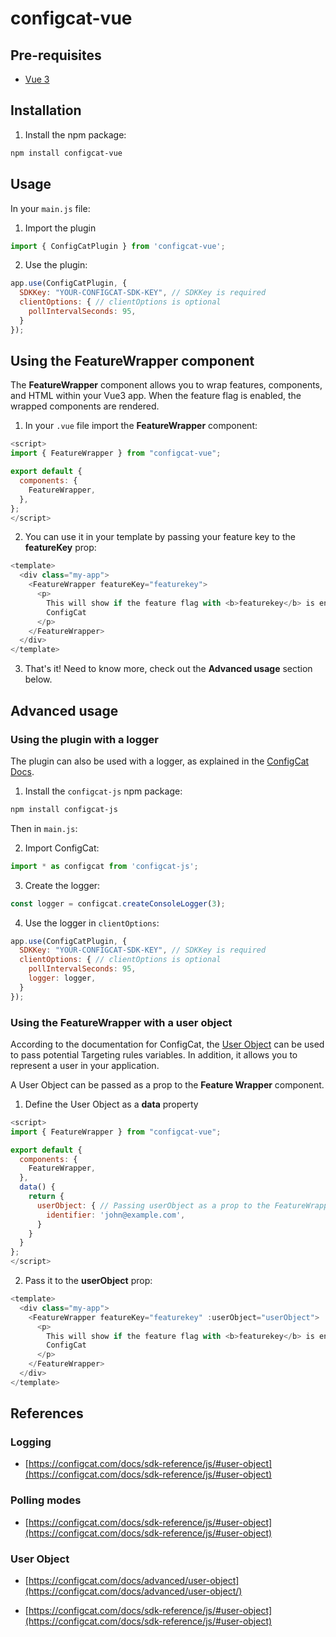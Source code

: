 # configcat-vue

## Pre-requisites

- [Vue 3](https://vuejs.org/)

## Installation

1. Install the npm package:

```sh
npm install configcat-vue
```

## Usage

In your `main.js` file:

1. Import the plugin

```js
import { ConfigCatPlugin } from 'configcat-vue';
```

2. Use the plugin:

```js
app.use(ConfigCatPlugin, {
  SDKKey: "YOUR-CONFIGCAT-SDK-KEY", // SDKKey is required
  clientOptions: { // clientOptions is optional
    pollIntervalSeconds: 95,
  }
});
```

## Using the FeatureWrapper component

The **FeatureWrapper** component allows you to wrap features, components, and HTML within your Vue3 app. When the feature flag is enabled, the wrapped components are rendered.

1. In your `.vue` file import the **FeatureWrapper** component:

```js
<script>
import { FeatureWrapper } from "configcat-vue";

export default {
  components: {
    FeatureWrapper,
  },
};
</script>
```

2. You can use it in your template by passing your feature key to the **featureKey** prop:

```js
<template>
  <div class="my-app">
    <FeatureWrapper featureKey="featurekey">
      <p>
        This will show if the feature flag with <b>featurekey</b> is enabled in
        ConfigCat
      </p>
    </FeatureWrapper>
  </div>
</template>
```

3. That's it! Need to know more, check out the **Advanced usage** section below.

## Advanced usage

### Using the plugin with a logger

The plugin can also be used with a logger, as explained in the [ConfigCat Docs](https://configcat.com/docs/sdk-reference/js/#logging).

1. Install the `configcat-js` npm package:

```sh
npm install configcat-js
```

Then in `main.js`:

2. Import ConfigCat:

```js
import * as configcat from 'configcat-js';
```

3. Create the logger:

```js
const logger = configcat.createConsoleLogger(3);
```

4. Use the logger in `clientOptions`:

```js
app.use(ConfigCatPlugin, {
  SDKKey: "YOUR-CONFIGCAT-SDK-KEY", // SDKKey is required
  clientOptions: { // clientOptions is optional
    pollIntervalSeconds: 95,
    logger: logger,
  }
});
```
### Using the FeatureWrapper with a user object

According to the documentation for ConfigCat, the [User Object](https://configcat.com/docs/advanced/user-object/) can be used to pass potential Targeting rules variables. In addition, it allows you to represent a user in your application.

A User Object can be passed as a prop to the **Feature Wrapper** component.

1. Define the User Object as a **data** property

```js
<script>
import { FeatureWrapper } from "configcat-vue";

export default {
  components: {
    FeatureWrapper,
  },
  data() {
    return {
      userObject: { // Passing userObject as a prop to the FeatureWrapper is optional
        identifier: 'john@example.com',
      }
    }
  }
};
</script>
```

2. Pass it to the **userObject** prop:

```js
<template>
  <div class="my-app">
    <FeatureWrapper featureKey="featurekey" :userObject="userObject">
      <p>
        This will show if the feature flag with <b>featurekey</b> is enabled in
        ConfigCat
      </p>
    </FeatureWrapper>
  </div>
</template>
```

## References

### Logging

- [https://configcat.com/docs/sdk-reference/js/#user-object](https://configcat.com/docs/sdk-reference/js/#user-object)

### Polling modes

- [https://configcat.com/docs/sdk-reference/js/#user-object](https://configcat.com/docs/sdk-reference/js/#user-object)

### User Object

- [https://configcat.com/docs/advanced/user-object](https://configcat.com/docs/advanced/user-object/)

- [https://configcat.com/docs/sdk-reference/js/#user-object](https://configcat.com/docs/sdk-reference/js/#user-object)
